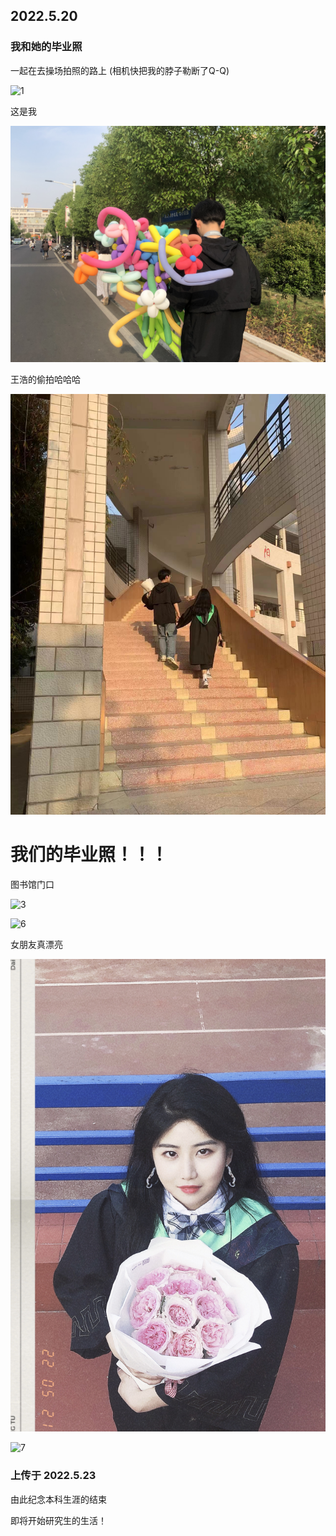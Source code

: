 ## 2022.5.20

### 我和她的毕业照

一起在去操场拍照的路上  (相机快把我的脖子勒断了Q-Q)



![1](/1.jpeg)

这是我

![4](/4.JPG)

王浩的偷拍哈哈哈

![2](/2.jpeg)



# 我们的毕业照！！！

图书馆门口

![3](/3.JPG)

![6](/6.JPG)



女朋友真漂亮

![5](/5.JPG)

![7](/7.JPG)

###  上传于 2022.5.23 

由此纪念本科生涯的结束

即将开始研究生的生活！